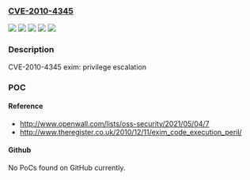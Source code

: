 ### [CVE-2010-4345](https://cve.mitre.org/cgi-bin/cvename.cgi?name=CVE-2010-4345)
![](https://img.shields.io/static/v1?label=Product&message=Red%20Hat%20Enterprise%20Linux%204&color=blue)
![](https://img.shields.io/static/v1?label=Product&message=Red%20Hat%20Enterprise%20Linux%205&color=blue)
![](https://img.shields.io/static/v1?label=Version&message=!%200%3A4.43-1.RHEL4.5.el4_8.3%20&color=brighgreen)
![](https://img.shields.io/static/v1?label=Version&message=!%200%3A4.63-5.el5_6.2%20&color=brighgreen)
![](https://img.shields.io/static/v1?label=Vulnerability&message=Improper%20Neutralization%20of%20Special%20Elements%20used%20in%20an%20OS%20Command%20('OS%20Command%20Injection')&color=brighgreen)

### Description

CVE-2010-4345 exim: privilege escalation

### POC

#### Reference
- http://www.openwall.com/lists/oss-security/2021/05/04/7
- http://www.theregister.co.uk/2010/12/11/exim_code_execution_peril/

#### Github
No PoCs found on GitHub currently.

